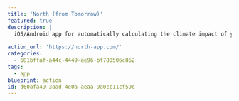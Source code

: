 ```yaml
---
title: 'North (from Tomorrow)'
featured: true
description: |
  iOS/Android app for automatically calculating the climate impact of your daily choices. Hook it up to TripIt, Uber, smart meters like Sense, and some electric car apps, to easily gather metrics to calculate your carbon footprint over time.
  
action_url: 'https://north-app.com/'
categories:
  - 681bffaf-a44c-4449-ae96-bf780506c862
tags:
  - app
blueprint: action
id: d60afa49-3aad-4e0a-aeaa-9a0cc11cf59c
---
```

